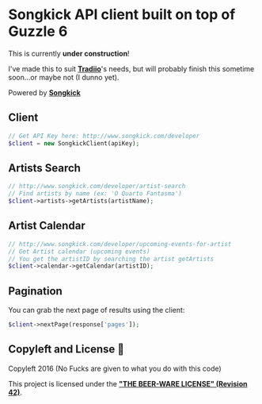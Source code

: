 # Songkick API client built on top of Guzzle 6

This is currently **under construction**!

I've made this to suit **[Tradiio](https://tradiio.com)**'s needs, but will probably finish this sometime soon...or maybe not (I dunno yet).

Powered by **[Songkick](http://www.songkick.com/)**

## Client

```php
// Get API Key here: http://www.songkick.com/developer
$client = new SongkickClient(apiKey);
```

## Artists Search

```php
// http://www.songkick.com/developer/artist-search
// Find artists by name (ex: 'O Quarto Fantasma')
$client->artists->getArtists(artistName);
```

## Artist Calendar

```php
// http://www.songkick.com/developer/upcoming-events-for-artist
// Get Artist calendar (upcoming events)
// You get the artistID by searching the artist getArtists
$client->calendar->getCalendar(artistID);
```

## Pagination

You can grab the next page of results using the client:

```php
$client->nextPage(response['pages']);
```

## Copyleft and License :poop:

Copyleft 2016 (No Fucks are given to what you do with this code)

This project is licensed under the **["THE BEER-WARE LICENSE" (Revision 42)](https://en.wikipedia.org/wiki/Beerware)**.